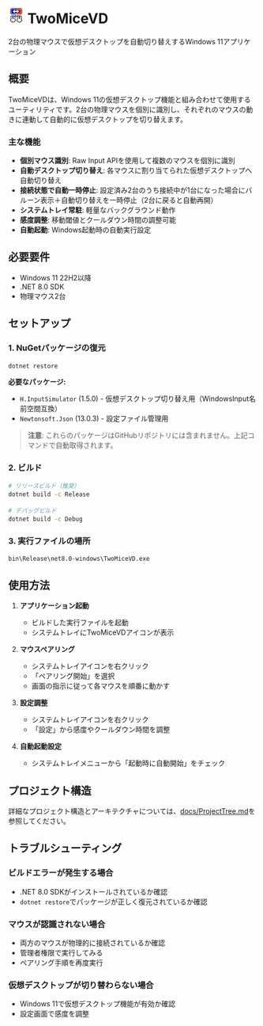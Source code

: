 # ![icon](./Resource/32x32.png) TwoMiceVD


2台の物理マウスで仮想デスクトップを自動切り替えするWindows 11アプリケーション

## 概要

TwoMiceVDは、Windows 11の仮想デスクトップ機能と組み合わせて使用するユーティリティです。2台の物理マウスを個別に識別し、それぞれのマウスの動きに連動して自動的に仮想デスクトップを切り替えます。

### 主な機能

- **個別マウス識別**: Raw Input APIを使用して複数のマウスを個別に識別
- **自動デスクトップ切り替え**: 各マウスに割り当てられた仮想デスクトップへ自動切り替え
- **接続状態で自動一時停止**: 設定済み2台のうち接続中が1台になった場合にバルーン表示＋自動切り替えを一時停止（2台に戻ると自動再開）
- **システムトレイ常駐**: 軽量なバックグラウンド動作
- **感度調整**: 移動閾値とクールダウン時間の調整可能
- **自動起動**: Windows起動時の自動実行設定

## 必要要件

- Windows 11 22H2以降
- .NET 8.0 SDK
- 物理マウス2台

## セットアップ

### 1. NuGetパッケージの復元

```bash
dotnet restore
```

**必要なパッケージ:**
- `H.InputSimulator` (1.5.0) - 仮想デスクトップ切り替え用（WindowsInput名前空間互換）
- `Newtonsoft.Json` (13.0.3) - 設定ファイル管理用

> **注意**: これらのパッケージはGitHubリポジトリには含まれません。上記コマンドで自動取得されます。

### 2. ビルド

```bash
# リリースビルド（推奨）
dotnet build -c Release

# デバッグビルド
dotnet build -c Debug
```

### 3. 実行ファイルの場所

```
bin\Release\net8.0-windows\TwoMiceVD.exe
```

## 使用方法

1. **アプリケーション起動**
   - ビルドした実行ファイルを起動
   - システムトレイにTwoMiceVDアイコンが表示

2. **マウスペアリング**
   - システムトレイアイコンを右クリック
   - 「ペアリング開始」を選択
   - 画面の指示に従って各マウスを順番に動かす

3. **設定調整**
   - システムトレイアイコンを右クリック
   - 「設定」から感度やクールダウン時間を調整

4. **自動起動設定**
   - システムトレイメニューから「起動時に自動開始」をチェック

## プロジェクト構造

詳細なプロジェクト構造とアーキテクチャについては、[docs/ProjectTree.md](docs/ProjectTree.md)を参照してください。

## トラブルシューティング

### ビルドエラーが発生する場合
- .NET 8.0 SDKがインストールされているか確認
- `dotnet restore`でパッケージが正しく復元されているか確認

### マウスが認識されない場合
- 両方のマウスが物理的に接続されているか確認
- 管理者権限で実行してみる
- ペアリング手順を再度実行

### 仮想デスクトップが切り替わらない場合
- Windows 11で仮想デスクトップ機能が有効か確認
- 設定画面で感度を調整

